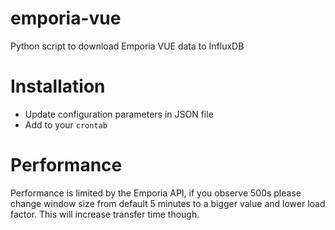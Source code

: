 # emporia-vue
Python script to download Emporia VUE data to InfluxDB

# Installation
- Update configuration parameters in JSON file
- Add to your `crontab`

# Performance
Performance is limited by the Emporia API, if you observe 500s please
change window size from default 5 minutes to a bigger value and lower
load factor. This will increase transfer time though.
